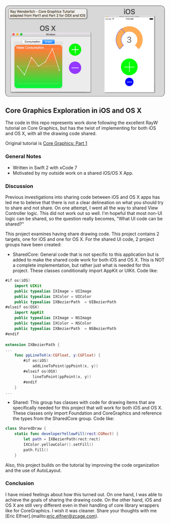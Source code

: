 ![OS X and iOS examples](./readme1.png)
## Core Graphics Exploration in iOS and OS X
The code in this repo represents work done following the excellent RayW tutorial on Core Graphics, but has the twist of implementing for both iOS and OS X, with all the drawing code shared.

Original tutorial is [Core Graphics: Part 1](http://www.raywenderlich.com/90690/modern-core-graphics-with-swift-part-1)

### General Notes
- Written in Swift 2 with xCode 7
- Motivated by my outside work on a shared iOS/OS X App.

### Discussion
Previous investigations into sharing code between iOS and OS X apps has led me to beleive that there is not a clear delineation on what you should try to share and not share. On one attempt, I went all the way to shared View Controller logic. This did not work out so well. I'm hopeful that most non-UI logic can be shared, so the question really becomes, "What UI code can be shared?"

This project examines having share drawing code. This project contains 2 targets, one for iOS and one for OS X. For the shared UI code, 2 project groups have been created:

* SharedCore: General code that is not specific to this application but is added to make the shared code work for both iOS and OS X. This is NOT a complete implementation, but rather just what is needed for this project. These classes conditionally import AppKit or UIKit. Code like:

```swift
#if os(iOS)
    import UIKit
    public typealias IXImage = UIImage
    public typealias IXColor = UIColor
    public typealias IXBezierPath  = UIBezierPath
#elseif os(OSX)
    import AppKit
    public typealias IXImage = NSImage
    public typealias IXColor = NSColor
    public typealias IXBezierPath  = NSBezierPath
#endif

extension IXBezierPath {
...
    func ppLineToX(x:CGFloat, y:CGFloat) {
        #if os(iOS)
            addLineToPoint(ppPoint(x, y))
        #elseif os(OSX)
            lineToPoint(ppPoint(x, y))
        #endif
    }
...
```

* Shared: This group has classes with code for drawing items that are specifically needed for this project that will work for both iOS and OS X. These classes only import Foundation and CoreGraphics and reference the types from the SharedCore group. Code like:

```swift
class SharedDraw {
    static func developerYellowFill(rect:CGRect) {
        let path = IXBezierPath(rect:rect)
        IXColor.yellowColor().setFill()
        path.fill()
    }
```

Also, this project builds on the tutorial by improving the code organization and the use of AutoLayout.

### Conclusion

I have mixed feelings about how this turned out. On one hand, I was able to achieve the goals of sharing the drawing code. On the other hand, iOS and OS X are still very different even in their handling of core library wrappers like for CoreGraphics. I wish it was cleaner. Share your thoughts with me [Eric Elfner].(mailto:eric.elfner@zcage.com).

